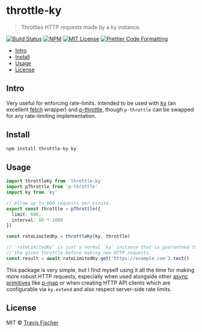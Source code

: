 # throttle-ky <!-- omit from toc -->

> Throttles HTTP requests made by a ky instance.

<p>
  <a href="https://github.com/transitive-bullshit/throttle-ky/actions/workflows/main.yml"><img alt="Build Status" src="https://github.com/transitive-bullshit/throttle-ky/actions/workflows/main.yml/badge.svg" /></a>
  <a href="https://www.npmjs.com/package/throttle-ky"><img alt="NPM" src="https://img.shields.io/npm/v/throttle-ky.svg" /></a>
  <a href="https://github.com/transitive-bullshit/throttle-ky/blob/main/license"><img alt="MIT License" src="https://img.shields.io/badge/license-MIT-blue" /></a>
  <a href="https://prettier.io"><img alt="Prettier Code Formatting" src="https://img.shields.io/badge/code_style-prettier-brightgreen.svg" /></a>
</p>

- [Intro](#intro)
- [Install](#install)
- [Usage](#usage)
- [License](#license)

## Intro

Very useful for enforcing rate-limits. Intended to be used with [ky](https://github.com/sindresorhus/ky) (an excellent [fetch](https://developer.mozilla.org/en-US/docs/Web/API/Fetch_API) wrapper) and [p-throttle](https://github.com/sindresorhus/p-throttle), though `p-throttle` can be swapped for any rate-limiting implementation.

## Install

```bash
npm install throttle-ky ky
```

## Usage

```ts
import throttleKy from 'throttle-ky'
import pThrottle from 'p-throttle'
import ky from 'ky'

// Allow up to 600 requests per minute.
export const throttle = pThrottle({
  limit: 600,
  interval: 60 * 1000
})

const rateLimitedKy = throttleKy(ky, throttle)

// `rateLimitedKy` is just a normal `ky` instance that is guaranteed to respect
// the given throttle before making new HTTP requests.
const result = await rateLimitedKy.get('https://example.com').text()
```

This package is very simple, but I find myself using it all the time for making more robust HTTP requests, especially when used alongside other [async primitives](https://github.com/sindresorhus/promise-fun) like [p-map](https://github.com/sindresorhus/p-map) or when creating HTTP API clients which are configurable via `ky.extend` and also respect server-side rate limits.

## License

MIT © [Travis Fischer](https://x.com/transitive_bs)
